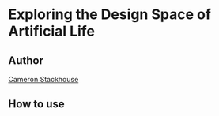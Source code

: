 # Exploring the Design Space of Artificial Life

## Author
[Cameron Stackhouse](https://github.com/cameronstackhouse)

## How to use